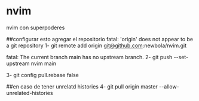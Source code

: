 # nvim
nvim con superpoderes

##configurar esto
agregar el repositorio
fatal: 'origin' does not appear to be a git repository
1- git remote add origin git@github.com:newbola/nvim.git

fatal: The current branch main has no upstream branch.
2- git push --set-upstream nvim main

3- git config pull.rebase false 

##en caso de tener unrelatd histories 
4- git pull origin master --allow-unrelated-histories
